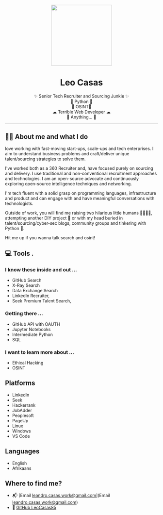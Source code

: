 <div class="info">
  <p align="center" class="header-image"><img src="https://media-exp1.licdn.com/dms/image/C5603AQEFnEKgbdn_UQ/profile-displayphoto-shrink_400_400/0?e=1607558400&v=beta&t=eoJzxHxBUlzitOUE7O5liKY6RR7i_f-S3TIwELE2A18" width="200"></p>
  <h1 class="name" align="center"><span>Leo Casas</span></h1>
  <p class="meta-data" align="center">
    ✨ Senior Tech Recruiter and Sourcing Junkie  ✨<br/>
    🐍 Python 🐍<br/> 
    👾 OSINT👾<br/>
    ☁ Terrible Web Developer  ☁<br/>
    🤯 Anything... 🤯
  </p>
</div>

---

## 🙋‍♂️ About me and what I do

 love working with fast-moving start-ups, scale-ups and tech enterprises. I aim to understand business problems and craft/deliver unique talent/sourcing strategies to solve them.

I've worked both as a 360 Recruiter and, have focused purely on sourcing and delivery. I use traditional and non-conventional recruitment approaches and technologies. I am an open-source advocate and continuously exploring open-source intelligence techniques and networking.

I'm tech fluent with a solid grasp on programming languages, infrastructure and product and can engage with and have meaningful conversations with technologists.

Outside of work, you will find me raising two hilarious little humans 👨‍👩‍👧‍👦, attempting another DIY project 🔨 or with my head buried in talent/sourcing/cyber-sec blogs, community groups and tinkering with Python 🐍.

Hit me up if you wanna talk search and osint! 

## 💻 Tools .

### I know these inside and out ... 
- GitHub Search 
- X-Ray Search
- Data Exchange Search
- LinkedIn Recruiter, 
- Seek Premium Talent Search,

### Getting there ...
- GitHub API with OAUTH
- Jupyter Notebooks
- Intermediate Python
- SQL 

### I want to learn more about ...
- Ethical Hacking 
- OSINT 

## Platforms
- LinkedIn 
- Seek
- Hackerrank
- JobAdder
-  Peoplesoft 
-  PageUp
-  Linux 
-  Windows
- VS Code 


## Languages
- English
- Afrikaans

## Where to find me?

- 📬 [Email leandro.casas.work@gmail.com](Email leandro.casas.work@gmail.com)
- 🐙 [GitHub LeoCasas85](https://github.com/leocasas85)
